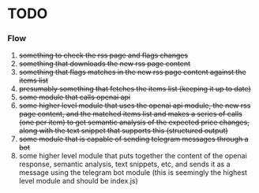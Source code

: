 # TODO

### Flow

1. ~~something to check the rss page and flags changes~~
2. ~~something that downloads the new rss page content~~
3. ~~something that flags matches in the new rss page content against the items list~~
4. ~~presumably something that fetches the items list (keeping it up to date)~~
5. ~~some module that calls openai api~~
6. ~~some higher level module that uses the openai api module, the new rss page content, and the matched items list and makes a series of calls (one per item) to get semantic analysis of the expected price changes, along with the text snippet that supports this (structured output)~~
7. ~~some module that is capable of sending telegram messages through a bot~~
8. some higher level module that puts together the content of the openai response, semantic analysis, text snippets, etc, and sends it as a message using the telegram bot module (this is seemingly the highest level module and should be index.js)